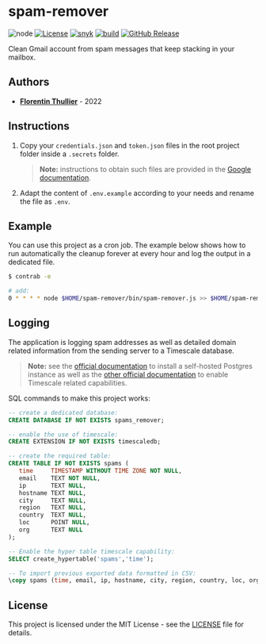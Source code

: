 # spam-remover

![node](https://img.shields.io/badge/node-%3E%3D16-blue) [![License](https://img.shields.io/github/license/FlorentinTh/spam-remover)](https://github.com/FlorentinTh/spam-remover/blob/master/LICENSE) [![snyk](https://github.com/FlorentinTh/spam-remover/actions/workflows/dependencies.yml/badge.svg)](https://github.com/FlorentinTh/spam-remover/actions/workflows/dependencies.yml) [![build](https://github.com/FlorentinTh/spam-remover/actions/workflows/build.yml/badge.svg)](https://github.com/FlorentinTh/spam-remover/actions/workflows/build.yml) [![GitHub Release](https://img.shields.io/github/release/FlorentinTh/spam-remover)](https://github.com/FlorentinTh/spam-remover/releases)

Clean Gmail account from spam messages that keep stacking in your mailbox.

## Authors

- [**Florentin Thullier**](https://github.com/FlorentinTh) - 2022


## Instructions

1. Copy your ```credentials.json``` and ```token.json``` files in the root project folder inside a ```.secrets``` folder.

    > **Note:** instructions to obtain such files are provided in the [Google documentation](https://developers.google.com/workspace/guides/create-credentials).

2. Adapt the content of ```.env.example``` according to your needs and rename the file as ```.env```.


## Example

You can use this project as a cron job. The example below shows how to run automatically the cleanup forever at every hour and log the output in a dedicated file.

```sh
$ contrab -e

# add:
0 * * * * node $HOME/spam-remover/bin/spam-remover.js >> $HOME/spam-remover/logs/spam-remover.log 2>&1
```

## Logging

The application is logging spam addresses as well as detailed domain related information from the sending server to a Timescale database.

> **Note:** see the [official documentation](https://www.postgresql.org/docs/14/installation.html) to install a self-hosted Postgres instance as well as the [other official documentation](https://docs.timescale.com/install/latest/self-hosted/) to enable Timescale related capabilities.

SQL commands to make this project works:

```sql
-- create a dedicated database:
CREATE DATABASE IF NOT EXISTS spams_remover;

-- enable the use of timescale:
CREATE EXTENSION IF NOT EXISTS timescaledb;

-- create the required table:
CREATE TABLE IF NOT EXISTS spams (
   time     TIMESTAMP WITHOUT TIME ZONE NOT NULL,
   email    TEXT NOT NULL,
   ip       TEXT NULL,
   hostname TEXT NULL,
   city     TEXT NULL,
   region   TEXT NULL,
   country  TEXT NULL,
   loc      POINT NULL,
   org      TEXT NULL
);

-- Enable the hyper table timescale capability:
SELECT create_hypertable('spams','time');

-- To import previous exported data formatted in CSV:
\copy spams (time, email, ip, hostname, city, region, country, loc, org) from './spams.csv' WITH DELIMITER ';' CSV HEADER;
```

## License

This project is licensed under the MIT License - see the [LICENSE](LICENSE) file for details.
